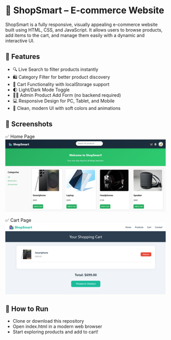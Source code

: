 # 🛒 ShopSmart – E-commerce Website
ShopSmart is a fully responsive, visually appealing e-commerce website built using HTML, CSS, and JavaScript. It allows users to browse products, add items to the cart, and manage them easily with a dynamic and interactive UI.

## 🔧 Features
   - 🔍 Live Search to filter products instantly
   - 🛍️ Category Filter for better product discovery
   - 🛒 Cart Functionality with localStorage support
   - 🌓 Light/Dark Mode Toggle
   - 🧑‍💼 Admin Product Add Form (no backend required)
   - 💻 Responsive Design for PC, Tablet, and Mobile
   - 🎨 Clean, modern UI with soft colors and animations

## 📸 Screenshots
✅ Home Page
![image alt](https://github.com/Lalit-Mohan-Cloud/ShopSmart-E-commerce/blob/main/images/Screenshot%202025-06-19%20220735.png?raw=true)

✅ Cart Page
![image alt](https://github.com/Lalit-Mohan-Cloud/ShopSmart-E-commerce/blob/main/images/Screenshot%202025-06-19%20224957.png?raw=true)

## 🚀 How to Run
   - Clone or download this repository
   - Open index.html in a modern web browser
   - Start exploring products and add to cart!
